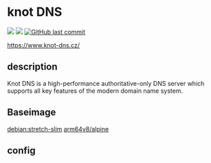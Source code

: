 # knot DNS

[![](https://images.microbadger.com/badges/image/kometchtech/knot.svg)](https://microbadger.com/images/kometchtech/knot "Get your own image badge on microbadger.com")
[![](https://images.microbadger.com/badges/version/kometchtech/knot.svg)](https://microbadger.com/images/kometchtech/knot "Get your own version badge on microbadger.com")
[![GitHub last commit](https://img.shields.io/github/last-commit/google/skia.svg)](https://github.com/kometchtech/docker-build/commits/master/knot-dns)

<https://www.knot-dns.cz/>

## description

Knot DNS is a high-performance authoritative-only DNS server which supports all key features of the modern domain name system.

## Baseimage

[debian:stretch-slim](https://hub.docker.com/_/debian/)
[arm64v8/alpine](https://hub.docker.com/r/arm64v8/alpine/)

## config
